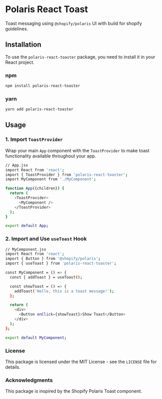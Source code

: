 # Polaris React Toast
Toast messaging using `@shopify/polaris` UI with build for shopify guidelines.

## Installation

To use the `polaris-react-toaster` package, you need to install it in your React project.

### npm
```bash
npm install polaris-react-toaster
```

### yarn
```bash
yarn add polaris-react-toaster
```

## Usage
### 1. Import `ToastProvider`
Wrap your main `App` component with the `ToastProvider` to make toast functionality available throughout your app.

```bash
// App.jsx
import React from 'react';
import { ToastProvider } from 'polaris-react-toaster';
import MyComponent from './MyComponent';

function App({children}) {
  return (
    <ToastProvider>
      <MyComponent />
    </ToastProvider>
  );
}

export default App;

```

### 2. Import and Use `useToast` Hook
```bash
// MyComponent.jsx
import React from 'react';
import { Button } from '@shopify/polaris';
import { useToast } from 'polaris-react-toaster';

const MyComponent = () => {
  const { addToast } = useToast();

  const showToast = () => {
    addToast('Hello, this is a toast message!');
  };

  return (
    <div>
      <Button onClick={showToast}>Show Toast</Button>
    </div>
  );
};

export default MyComponent;
```

### License

This package is licensed under the MIT License - see the `LICENSE` file for details.

### Acknowledgments

This package is inspired by the Shopify Polaris Toast component.